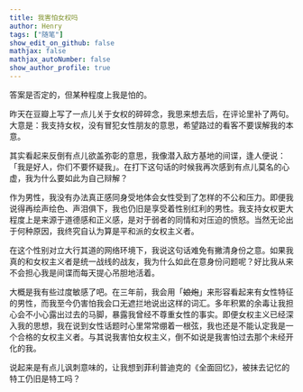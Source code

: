 ```yaml
---
title: 我害怕女权吗
author: Henry
tags: ["随笔"]
show_edit_on_github: false
mathjax: false
mathjax_autoNumber: false
show_author_profile: true
---
```




答案是否定的，但某种程度上我是怕的。

<!--more-->

昨天在豆瓣上写了一点儿关于女权的碎碎念，我思来想去后，在评论里补了两句。大意是：我支持女权，没有冒犯女性朋友的意思，希望路过的看客不要误解我的本意。

其实看起来反倒有点儿欲盖弥彰的意思，我像潜入敌方基地的间谍，逢人便说：「我是好人，你们不要怀疑我」。在打下这句话的时候我再次感到有点儿莫名的心虚，我为什么要如此为自己辩解？

作为男性，我没有办法真正感同身受地体会女性受到了怎样的不公和压力。即便我说得再绘声绘色、声泪俱下，我也仍旧是享受着性别红利的男性。我支持女权更大程度上是来源于道德感和正义感，是对于弱者的同情和对压迫的愤怒。当然无论出于何种原因，我终究自认为算是平和派的女权主义者。

在这个性别对立大行其道的网络环境下，我说这句话难免有撇清身份之意。如果我真的和女权主义者是统一战线的战友，我为什么如此在意身份问题呢？好比我从来不会担心我是间谍而每天提心吊胆地活着。

大概是我有些过度敏感了吧。在三年前，我会用「~~娘炮~~」来形容看起来有女性特征的男性，而我至今仍害怕我会口无遮拦地说出这样的词汇。多年积累的余毒让我担心会不小心露出过去的马脚，暴露我曾经不尊重女性的事实。即便女权主义已经深入我的思想，我在说到女性话题时心里常常绷着一根弦，我也还是不能认定我是一个合格的女权主义者。与其说我害怕女权主义，倒不如说是我害怕过去那个未经开化的我。

说起来是有点儿讽刺意味的，让我想到菲利普迪克的《全面回忆》，被抹去记忆的特工仍旧是特工吗？

